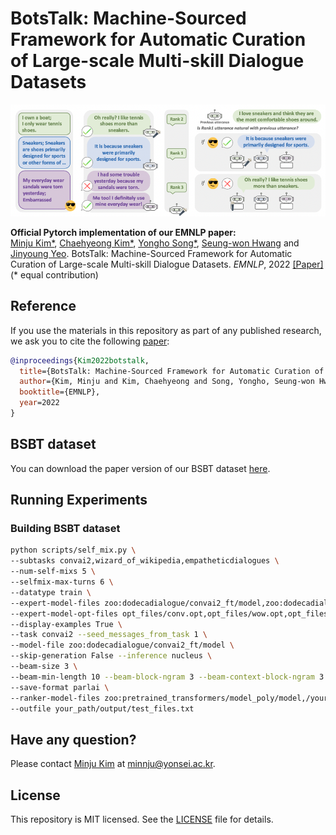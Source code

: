 # BotsTalk: Machine-Sourced Framework for Automatic Curation of Large-scale Multi-skill Dialogue Datasets

![figure](images/figure.png)

**Official Pytorch implementation of our EMNLP paper:**<br>
[Minju Kim*](https://min942773.github.io/), [Chaehyeong Kim*](https://cheris8.github.io/home/), [Yongho Song*](https://kopf-yhs.github.io/), [Seung-won Hwang](https://seungwonh.github.io/) and [Jinyoung Yeo](http://convei.weebly.com/). BotsTalk: Machine-Sourced Framework for Automatic Curation of Large-scale Multi-skill Dialogue Datasets. _EMNLP_, 2022 [[Paper]](https://arxiv.org/abs/2210.12687) (* equal contribution)


## Reference

If you use the materials in this repository as part of any published research, we ask you to cite the following [paper](https://arxiv.org/abs/0000):

```bibtex
@inproceedings{Kim2022botstalk,
  title={BotsTalk: Machine-Sourced Framework for Automatic Curation of Large-scale Multi-skill Dialogue Datasets},
  author={Kim, Minju and Kim, Chaehyeong and Song, Yongho, Seung-won Hwang and Yeo, Jinyoung},
  booktitle={EMNLP},
  year=2022
}
```

## BSBT dataset
You can download the paper version of our BSBT dataset [here](https://drive.google.com/file/d/1ZR8yKnSSXpPU4Pnw7vGqpEapVODWaqyJ/view?usp=sharing).



## Running Experiments

### Building BSBT dataset

```bash
python scripts/self_mix.py \
--subtasks convai2,wizard_of_wikipedia,empatheticdialogues \
--num-self-mixs 5 \
--selfmix-max-turns 6 \
--datatype train \
--expert-model-files zoo:dodecadialogue/convai2_ft/model,zoo:dodecadialogue/wizard_of_wikipedia_ft/model,zoo:dodecadialogue/empathetic_dialogues_ft/model \
--expert-model-opt-files opt_files/conv.opt,opt_files/wow.opt,opt_files/ed.opt \
--display-examples True \
--task convai2 --seed_messages_from_task 1 \
--model-file zoo:dodecadialogue/convai2_ft/model \
--skip-generation False --inference nucleus \
--beam-size 3 \
--beam-min-length 10 --beam-block-ngram 3 --beam-context-block-ngram 3 \
--save-format parlai \
--ranker-model-files zoo:pretrained_transformers/model_poly/model,/your_path/empathetic_dialogues_poly/model.checkpoint,/your_path/wizard_of_wikipedia_poly/model.checkpoint \
--outfile your_path/output/test_files.txt
```

## Have any question?
Please contact [Minju Kim](https://min942773.github.io/) at minnju@yonsei.ac.kr.

## License

This repository is MIT licensed. See the [LICENSE](https://github.com/min942773/BotsTalk/blob/main/LICENSE) file for details.
